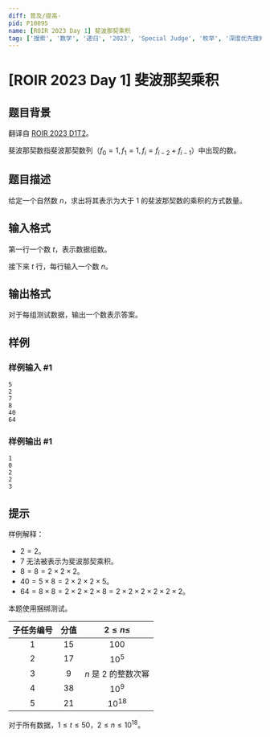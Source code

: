 ```yaml
---
diff: 普及/提高-
pid: P10095
name: [ROIR 2023 Day 1] 斐波那契乘积
tag: ['搜索', '数学', '递归', '2023', 'Special Judge', '枚举', '深度优先搜索,DFS', '斐波那契,Fibonacci']
---
```

# [ROIR 2023 Day 1] 斐波那契乘积
## 题目背景

翻译自 [ROIR 2023 D1T2](https://neerc.ifmo.ru/school/archive/2022-2023/ru-olymp-regional-2023-day1.pdf)。

斐波那契数指斐波那契数列（$f_0=1,f_1=1,f_i=f_{i-2}+f_{i-1}$）中出现的数。
## 题目描述

给定一个自然数 $n$，求出将其表示为大于 $1$ 的斐波那契数的乘积的方式数量。
## 输入格式

第一行一个数 $t$，表示数据组数。

接下来 $t$ 行，每行输入一个数 $n$。
## 输出格式

对于每组测试数据，输出一个数表示答案。
## 样例

### 样例输入 #1
```
5
2
7
8
40
64
```
### 样例输出 #1
```
1
0
2
2
3
```
## 提示

样例解释：
- $2=2$。
- $7$ 无法被表示为斐波那契乘积。
- $8=8=2\times2\times2$。
- $40=5\times8=2\times2\times2\times5$。
- $64=8\times8=2\times2\times2\times8=2\times2\times2\times2\times2\times2$。

本题使用捆绑测试。

| 子任务编号 | 分值 | $2\le n\le$ |
| :----------: | :----------: | :----------: |
| $1$ | $15$ | $100$ |
| $2$ | $17$ | $10^5$ |
| $3$ | $9$ | $n$ 是 $2$ 的整数次幂 |
| $4$ | $38$ | $10^9$ |
| $5$ | $21$ | $10^{18}$ |

对于所有数据，$1\le t\le50$，$2\le n\le10^{18}$。
